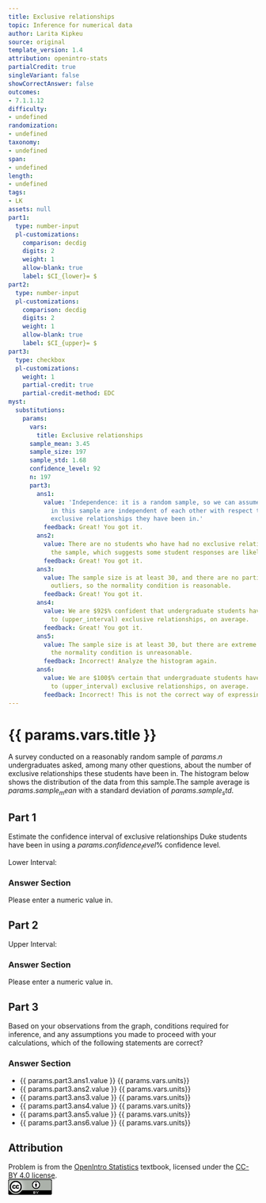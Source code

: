 ```yaml
---
title: Exclusive relationships
topic: Inference for numerical data
author: Larita Kipkeu
source: original
template_version: 1.4
attribution: openintro-stats
partialCredit: true
singleVariant: false
showCorrectAnswer: false
outcomes:
- 7.1.1.12
difficulty:
- undefined
randomization:
- undefined
taxonomy:
- undefined
span:
- undefined
length:
- undefined
tags:
- LK
assets: null
part1:
  type: number-input
  pl-customizations:
    comparison: decdig
    digits: 2
    weight: 1
    allow-blank: true
    label: $CI_{lower}= $
part2:
  type: number-input
  pl-customizations:
    comparison: decdig
    digits: 2
    weight: 1
    allow-blank: true
    label: $CI_{upper}= $
part3:
  type: checkbox
  pl-customizations:
    weight: 1
    partial-credit: true
    partial-credit-method: EDC
myst:
  substitutions:
    params:
      vars:
        title: Exclusive relationships
      sample_mean: 3.45
      sample_size: 197
      sample_std: 1.68
      confidence_level: 92
      n: 197
      part3:
        ans1:
          value: 'Independence: it is a random sample, so we can assume that the students
            in this sample are independent of each other with respect to number of
            exclusive relationships they have been in.'
          feedback: Great! You got it.
        ans2:
          value: There are no students who have had no exclusive relationships in
            the sample, which suggests some student responses are likely missing
          feedback: Great! You got it.
        ans3:
          value: The sample size is at least 30, and there are no particularly extreme
            outliers, so the normality condition is reasonable.
          feedback: Great! You got it.
        ans4:
          value: We are $92$% confident that undergraduate students have been in (lower_interval)
            to (upper_interval) exclusive relationships, on average.
          feedback: Great! You got it.
        ans5:
          value: The sample size is at least 30, but there are extreme outliers, so
            the normality condition is unreasonable.
          feedback: Incorrect! Analyze the histogram again.
        ans6:
          value: We are $100$% certain that undergraduate students have been in (lower_interval)
            to (upper_interval) exclusive relationships, on average.
          feedback: Incorrect! This is not the correct way of expressing our confidence.
---
```

# {{ params.vars.title }}
A survey conducted on a reasonably random sample of ${{params.n}}$ undergraduates asked, among many other questions, about the number of exclusive relationships these students have been in. The histogram below shows the distribution of the data from this sample.The sample average is ${{params.sample_mean}}$ with a standard deviation of ${{params.sample_std}}$.
<pl-figure file-name="figure 1.png" type="dynamic" width="450px"></pl-figure>

## Part 1

Estimate the confidence interval of exclusive relationships Duke students have been in using a ${{params.confidence_level}}$% confidence level.

Lower Interval:

### Answer Section

Please enter a numeric value in.

## Part 2

Upper Interval:

### Answer Section

Please enter a numeric value in.

## Part 3

Based on your observations from the graph, conditions required for inference, and any assumptions you made to proceed with your calculations, which of the following statements are correct?

### Answer Section

- {{ params.part3.ans1.value }} {{ params.vars.units}}
- {{ params.part3.ans2.value }} {{ params.vars.units}}
- {{ params.part3.ans3.value }} {{ params.vars.units}}
- {{ params.part3.ans4.value }} {{ params.vars.units}}
- {{ params.part3.ans5.value }} {{ params.vars.units}}
- {{ params.part3.ans6.value }} {{ params.vars.units}}

## Attribution

Problem is from the [OpenIntro Statistics](https://openintro.org/book/os/) textbook, licensed under the [CC-BY 4.0 license](https://creativecommons.org/licenses/by/4.0/).<br>![Image representing the Creative Commons 4.0 BY license.](https://raw.githubusercontent.com/firasm/bits/master/by.png)